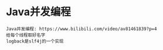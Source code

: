# Java并发编程
```
Java并发编程: https://www.bilibili.com/video/av81461839?p=4
给每个线程取好名字
logback是slf4j的一个实现

```